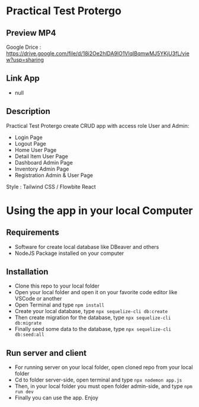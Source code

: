# Practical Test Protergo

## Preview MP4

Google Drice : https://drive.google.com/file/d/18i2Oe2hlDA9lO1VlqIBqmwMJ5YKjU3fL/view?usp=sharing

## Link App

- null

## Description

Practical Test Protergo create CRUD app with access role User and Admin:

- Login Page
- Logout Page
- Home User Page
- Detail Item User Page
- Dashboard Admin Page
- Inventory Admin Page
- Registration Admin & User Page

Style : Tailwind CSS / Flowbite React

# Using the app in your local Computer

## Requirements

- Software for create local database like DBeaver and others
- NodeJS Package installed on your computer

## Installation

- Clone this repo to your local folder
- Open your local folder and open it on your favorite code editor like VSCode or another
- Open Terminal and type `npm install`
- Create your local database, type `npx sequelize-cli db:create`
- Then create migration for the database, type `npx sequelize-cli db:migrate`
- Finally seed some data to the database, type `npx sequelize-cli db:seed:all`

## Run server and client

- For running server on your local folder, open cloned repo from your local folder
- Cd to folder server-side, open terminal and type `npx nodemon app.js`
- Then, in your local folder you must open folder admin-side, and type `npm run dev`
- Finally you can use the app. Enjoy
